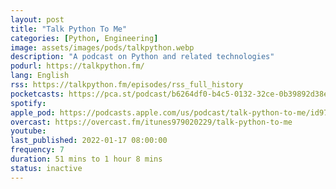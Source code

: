 ```yaml
---
layout: post
title: "Talk Python To Me"
categories: [Python, Engineering]
image: assets/images/pods/talkpython.webp
description: "A podcast on Python and related technologies"
podurl: https://talkpython.fm/
lang: English
rss: https://talkpython.fm/episodes/rss_full_history
pocketcasts: https://pca.st/podcast/b6264df0-b4c5-0132-32ce-0b39892d38e0
spotify:
apple_pod: https://podcasts.apple.com/us/podcast/talk-python-to-me/id979020229
overcast: https://overcast.fm/itunes979020229/talk-python-to-me
youtube:
last_published: 2022-01-17 08:00:00
frequency: 7
duration: 51 mins to 1 hour 8 mins
status: inactive
---
```

